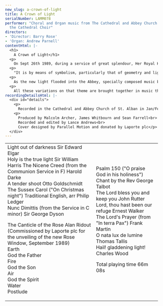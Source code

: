 ```yaml
---
new_slug: a-crown-of-light
title: A Crown of Light
serialNumber: LAMM078
performer: "Choral and Organ music from The Cathedral and Abbey Church of St. Alban\n\t\tWith
  the Cathedral Choir"
directors:
- 'Director: Barry Rose'
- 'Organ: Andrew Parnell'
contentHtml: |-
  <h1>
    A Crown of Light</h1>
  <p>
    On Sept 26th 1989, during a service of great splendour, Her Royal Highness The Princess of Wales unveiled the new Rose Window, commissioned and donated by Laporte plc to celebrate their centenary. Designed and executed by Alan Younger, the theme of this, one of the largest Rose Windows in the United Kingdom, was described in the order of service in this way:</p>
  <p>
    "It is by means of symbolism, particularly that of geometry and light, that the Rose Window speaks of God and his Creation. Through the extensive use of mdiaeval number symbolism, the window suggests a variety of themes, among them, God the Holy Trinity, the Twelve Apostles (twelve being the number of the universal church), the heavenly city and the four elements of earth, air, fire and water. Using the language of mystical symbolism, three (the Holy Trinity) multiplied by four (the elements) has traditionally represented the infusion of matter with spirit".</p>
  <p>
    As the new light flooded into the Abbey, specially composed music by Alan Ridout was played on the organ, followed by the choir singing psalm 150 to a chant by the Reverend George Talbot. The whole of Alan Ridout's Suite - entitled The Canticle of the Rose - is here recorded for the first time, together with that setting of Psalm 150; and just as Light was the predominant theme in that great service, so it is in the music on this record - the gladdening light, the true light, the light out of darkness, the light to lighten the Gentiles and the light of his countenance.</p>
  <p>
    All these variations on that theme are brought together in music that spans many styles and periods, some being presented on record for the first time. We hope you will find something which you will specially like and which will remind you of this great Cathedral and Abbey Church, which contains the Shrine of England's first martyr, St. Alban, now further enriched with the new great Rose Window, which gives this anthology its appropriate title of "A Crown of Light".</p>
recordingDetailsHtml: |-
  <div id="details">
    <p>
      Recorded in the Cathedral and Abbey Church of St. Alban in Jan/Feb 1990 in association with Laporte plc.</p>
    <p>
      Produced by Malcolm Archer, James Whitbourn and Sean Farrell<br>
      Recorded and edited by Lance Andrews<br>
      Cover designed by Parallel Motion and donated by Laporte plc</p>
  </div>
---
```


<table class="tracktable">
  <tbody>
    <tr>
      <td class="column1">
        <span class="trackname">Light out of darkness</span> <span class="composer">Sir Edward Elgar</span><br>
        <span class="trackname">Holy is the true light</span> <span class="composer">Sir William Harris</span> <span class="trackname">The Nicene Creed (from the Communion Service in F)</span> <span class="composer">Harold Darke</span><br>
        <span class="trackname">A tender shoot</span> <span class="composer">Otto Goldschmidt</span><br>
        <span class="trackname">The Sussex Carol ("On Christmas night")</span> <span class="composer">Traditional English, arr Philip Ledger</span><br>
        <span class="trackname">Nunc Dimittis (from the Service in C minor)</span> <span class="composer">Sir George Dyson</span>
        <p>
          <span class="trackname">The Canticle of the Rose</span> <span class="composer">Alan Ridout</span><br>
          <span class="trackname">(Commissioned by Laporte plc for the unveiling of the new Rose Window, September 1989)</span><br>
          <span class="trackname">Earth</span><br>
          <span class="trackname">God the Father</span><br>
          <span class="trackname">Fire</span><br>
          <span class="trackname">God the Son</span><br>
          <span class="trackname">Air</span><br>
          <span class="trackname">God the Spirit</span><br>
          <span class="trackname">Water</span><br>
          <span class="trackname">Postlude</span></p>
      </td>
      <td class="column2">
        <span class="trackname">Psalm 150 ("O praise God in his holiness")</span> <span class="composer">Chant by the Rev George Talbot</span><br>
        <span class="trackname">The Lord bless you and keep you</span> <span class="composer">John Rutter</span><br>
        <span class="trackname">Lord, thou hast been our refuge</span> <span class="composer">Ernest Walker</span><br>
        <span class="trackname">The Lord's Prayer (from "In terra Pax")</span> <span class="composer">Frank Martin</span><br>
        <span class="trackname">O nata lux de lumine</span> <span class="composer">Thomas Tallis</span><br>
        <span class="trackname">Hail! gladdening light!</span> <span class="composer">Charles Wood</span>
        <p>					<span id="playingtime">Total playing time 66m 08s</span></p>
      </td>
    </tr>
  </tbody>
</table>
